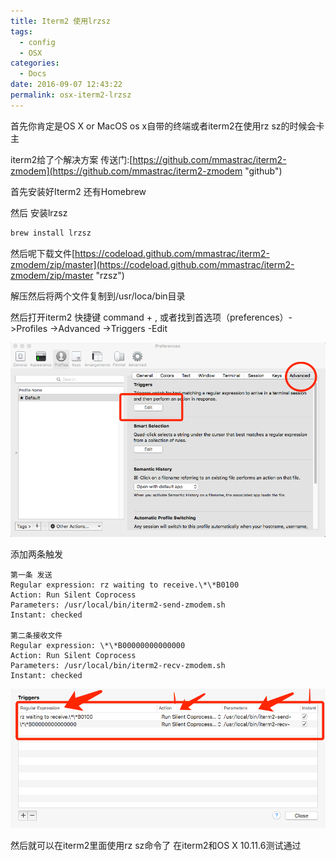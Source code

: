 ```yaml
---
title: Iterm2 使用lrzsz
tags:
  - config
  - OSX
categories:
  - Docs
date: 2016-09-07 12:43:22
permalink: osx-iterm2-lrzsz
---
```


首先你肯定是OS X or MacOS
os x自带的终端或者iterm2在使用rz sz的时候会卡主

iterm2给了个解决方案
传送门:[https://github.com/mmastrac/iterm2-zmodem](https://github.com/mmastrac/iterm2-zmodem "github")

首先安装好Iterm2 还有Homebrew

然后
安装lrzsz
``` bash
brew install lrzsz
```
然后呢下载文件[https://codeload.github.com/mmastrac/iterm2-zmodem/zip/master](https://codeload.github.com/mmastrac/iterm2-zmodem/zip/master "rzsz")

解压然后将两个文件复制到/usr/loca/bin目录

然后打开iterm2 快捷键 command + , 或者找到首选项（preferences）-&gt;Profiles -&gt;Advanced -&gt;Triggers -Edit

![tex](../../s/09/1_full.png)

添加两条触发
``` plain
第一条 发送
Regular expression: rz waiting to receive.\*\*B0100
Action: Run Silent Coprocess
Parameters: /usr/local/bin/iterm2-send-zmodem.sh
Instant: checked

第二条接收文件
Regular expression: \*\*B00000000000000
Action: Run Silent Coprocess
Parameters: /usr/local/bin/iterm2-recv-zmodem.sh
Instant: checked
``` 
![](../../s/09/2_full.png)

然后就可以在iterm2里面使用rz sz命令了
在iterm2和OS X 10.11.6测试通过
